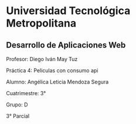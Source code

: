 # Universidad Tecnológica Metropolitana

## Desarrollo de Aplicaciones Web

Profesor: Diego Iván May Tuz

Práctica 4: Peliculas con consumo api

Alumno: Angélica Leticia Mendoza Segura

Cuatrimestre: 3°

Grupo: D

3° Parcial